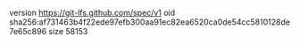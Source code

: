 version https://git-lfs.github.com/spec/v1
oid sha256:af731463b4f22ede97efb300aa91ec82ea6520ca0de54cc5810128de7e65c896
size 58153
